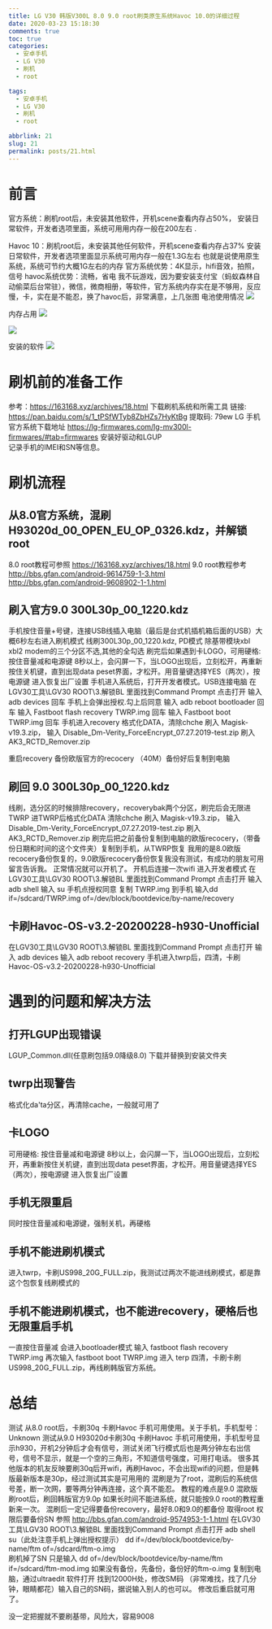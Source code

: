 ```yaml
---
title: LG V30 韩版V300L 8.0 9.0 root刷类原生系统Havoc 10.0的详细过程
date: 2020-03-23 15:18:30
comments: true
toc: true
categories:
  - 安卓手机
  - LG V30
  - 刷机
  - root

tags:
  - 安卓手机
  - LG V30
  - 刷机
  - root

abbrlink: 21
slug: 21
permalink: posts/21.html
---
```



# 前言
官方系统：刷机root后，未安装其他软件，开机scene查看内存占50%，
安装日常软件，开发者选项里面，系统可用用内存一般在200左右 .
<!-- more -->
Havoc 10：刷机root后，未安装其他任何软件，开机scene查看内存占37%
安装日常软件，开发者选项里面显示系统可用内存一般在1.3G左右
也就是说使用原生系统，系统可节约大概1G左右的内存
官方系统优势：4K显示，hifi音效，拍照，信号
havoc系统优势：流畅，省电
我不玩游戏，因为要安装支付宝（蚂蚁森林自动偷菜后台常驻），微信，微商相册，等软件，官方系统内存实在是不够用，反应慢，卡，实在是不能忍，换了havoc后，非常满意，上几张图
电池使用情况
![](https://cdn.jsdelivr.net/gh/waimao8/image@master/电池2.jpg)


内存占用
![](https://cdn.jsdelivr.net/gh/waimao8/image@master/内存2.jpg)


![](https://cdn.jsdelivr.net/gh/waimao8/image@master/内存3.jpg)





安装的软件
![](https://cdn.jsdelivr.net/gh/waimao8/image@master/软件.jpg)

# 刷机前的准备工作
参考：https://163168.xyz/archives/18.html
下载刷机系统和所需工具
链接: https://pan.baidu.com/s/1_tPSfWTyb8ZbHZs7HyKtBg 提取码: 79ew
LG 手机官方系统下载地址
https://lg-firmwares.com/lg-mv300l-firmwares/#tab=firmwares
安装好驱动和LGUP  
记录手机的IMEI和SN等信息。

# 刷机流程
## 从8.0官方系统，混刷H93020d_00_OPEN_EU_OP_0326.kdz，并解锁root
8.0 root教程可参照
 https://163168.xyz/archives/18.html
9.0 root教程参考
http://bbs.gfan.com/android-9614759-1-3.html
http://bbs.gfan.com/android-9608902-1-1.html
## 刷入官方9.0 300L30p_00_1220.kdz

手机按住音量+号键，连接USB线插入电脑（最后是台式机插机箱后面的USB）大概6秒左右进入刷机模式
线刷300L30p_00_1220.kdz,  PD模式 除基带模块xbl xbl2 modem的三个分区不选,其他的全勾选
刷完后如果遇到卡LOGO，可用硬格: 按住音量减和电源键 8秒以上，会闪屏一下，当LOGO出现后，立刻松开，再重新按住关机键，直到出现data peset界面，才松开。用音量键选择YES（两次），按电源键 进入恢复出厂设置
手机进入系统后，打开开发者模式。USB连接电脑
在LGV30工具\LGV30 ROOT\3.解锁BL 里面找到Command Prompt  点击打开
输入adb  devices 回车     手机上会弹出授权.勾上后同意
输入  adb reboot bootloader  回车
输入 Fastboot flash recovery TWRP.img  回车
输入 Fastboot boot TWRP.img 回车
手机进入recovery 格式化DATA，清除chche
刷入 Magisk-v19.3.zip，
输入 Disable_Dm-Verity_ForceEncrypt_07.27.2019-test.zip
刷入 AK3_RCTD_Remover.zip

重启recovery  备份欧版官方的recocery （40M）备份好后复制到电脑
## 刷回 9.0 300L30p_00_1220.kdz
线刷，选分区的时候排除recovery，recoverybak两个分区，刷完后会无限进TWRP
进TWRP后格式化DATA  清除chche 
刷入 Magisk-v19.3.zip，
输入 Disable_Dm-Verity_ForceEncrypt_07.27.2019-test.zip
刷入 AK3_RCTD_Remover.zip
刷完后把之前备份复制到电脑的欧版recocery，（带备份日期和时间的这个文件夹）复制到手机，从TWRP恢复
我用的是8.0欧版recocery备份恢复的，9.0欧版recocery备份恢复我没有测试，有成功的朋友可用留言告诉我。
正常情况就可以开机了。
开机后连接一次wifi
进入开发者模式
在LGV30工具\LGV30 ROOT\3.解锁BL 里面找到Command Prompt  点击打开
输入adb shell
输入 su   手机点授权同意
复制 TWRP.img  到手机
输入dd if=/sdcard/TWRP.img of=/dev/block/bootdevice/by-name/recovery

## 卡刷Havoc-OS-v3.2-20200228-h930-Unofficial
在LGV30工具\LGV30 ROOT\3.解锁BL 里面找到Command Prompt  点击打开
输入 adb devices
输入 adb reboot recovery
手机进入twrp后，四清，卡刷Havoc-OS-v3.2-20200228-h930-Unofficial


# 遇到的问题和解决方法
## 打开LGUP出现错误
LGUP_Common.dll(任意刷包括9.0降级8.0)  下载并替换到安装文件夹
## twrp出现警告
格式化da'ta分区，再清除cache，一般就可用了
## 卡LOGO
可用硬格: 按住音量减和电源键 8秒以上，会闪屏一下，当LOGO出现后，立刻松开，再重新按住关机键，直到出现data peset界面，才松开。用音量键选择YES（两次），按电源键 进入恢复出厂设置
## 手机无限重启
同时按住音量减和电源键，强制关机，再硬格
##  手机不能进刷机模式
进入twrp，卡刷US998_20G_FULL.zip，我测试过两次不能进线刷模式，都是靠这个包恢复线刷模式的
## 手机不能进刷机模式，也不能进recovery，硬格后也无限重启手机
一直按住音量减 会进入bootloader模式
输入
fastboot flash recovery TWRP.img
再次输入
fastboot boot TWRP.img
进入 terp 四清，卡刷卡刷US998_20G_FULL.zip，再线刷韩版官方系统。

# 总结
 测试 从8.0 root后，卡刷30q 卡刷Havoc   手机可用使用。关于手机，手机型号：Unknown
测试从9.0 H93020d卡刷30q 卡刷Havoc  手机可用使用，手机型号显示h930，开机2分钟后才会有信号，测试关闭飞行模式后也是两分钟左右出信号，信号不显示，就是一个空的三角形，不知道信号强度，可用打电话。
很多其他版本的机友反映要刷30q后开wifi，再刷Havoc，不会出现wifi的问题，但是韩版最新版本是30p，经过测试其实是可用用的
混刷是为了root，混刷后的系统信号差，断一次网，要等两分钟再连接，这个真不能忍。
教程的难点是9.0 混欧版刷root后，刷回韩版官方9.0p   如果长时间不能进系统，就只能按9.0 root的教程重新来一次。
混刷后一定记得要备份recovery，最好8.0和9.0的都备份 
取得root 权限后要备份SN
参照 http://bbs.gfan.com/android-9574953-1-1.html
在LGV30工具\LGV30 ROOT\3.解锁BL 里面找到Command Prompt  点击打开
adb shell
su（此处注意手机上弹出授权提示）
dd if=/dev/block/bootdevice/by-name/ftm of=/sdcard/ftm-o.img  
刷机掉了SN 只是输入 dd of=/dev/block/bootdevice/by-name/ftm if=/sdcard/ftm-mod.img
如果没有备份，先备份，备份好的ftm-o.img 复制到电脑，通过ultraedit 软件打开
找到12000H处，修改SM码 （非常难找，找了几分钟，眼睛都花）输入自己的SN码，据说输入别人的也可以。
修改后重启就可用了。

没一定把握就不要刷基带，风险大，容易9008
